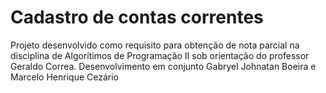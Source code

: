# Cadastro de contas correntes

Projeto desenvolvido como requisito para obtenção de nota parcial na disciplina de Algorítimos de Programação II sob orientação do professor Geraldo Correa. Desenvolvimento em conjunto Gabryel Johnatan Boeira e Marcelo Henrique Cezário
